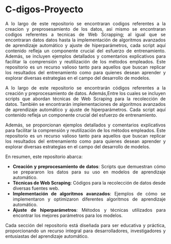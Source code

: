 # C-digos-Proyecto
<div style="text-align: justify;">


A lo largo de este repositorio se encontraran codigos referentes a la creacion y preprosesamiento de los datos, asi mismo se encontraran codigos referentes a tecnicas de Web Scrapping; al igual que se encontraran datos datos hasta la implementación de algoritmos avanzados de aprendizaje automático y ajuste de hiperparámetros, cada script aquí contenido refleja un componente crucial del esfuerzo de entrenamiento. Además, se incluyen ejemplos detallados y comentarios explicativos para facilitar la comprensión y reutilización de los métodos empleados. Este repositorio es un recurso valioso tanto para aquellos que buscan replicar los resultados del entrenamiento como para quienes desean aprender y explorar diversas estrategias en el campo del desarrollo de modelos.


A lo largo de este repositorio se encontrarán códigos referentes a la creación y preprocesamiento de datos. Además,Entre los cuales se incluyen scripts que abordan técnicas de Web Scraping para la recolección de datos. También se encontrarán implementaciones de algoritmos avanzados de aprendizaje automático y ajuste de hiperparámetros. Cada script aquí contenido refleja un componente crucial del esfuerzo de entrenamiento.

Además, se proporcionan ejemplos detallados y comentarios explicativos para facilitar la comprensión y reutilización de los métodos empleados. Este repositorio es un recurso valioso tanto para aquellos que buscan replicar los resultados del entrenamiento como para quienes desean aprender y explorar diversas estrategias en el campo del desarrollo de modelos.

En resumen, este repositorio abarca:
- **Creación y preprocesamiento de datos**: Scripts que demuestran cómo se prepararon los datos para su uso en modelos de aprendizaje automático.
- **Técnicas de Web Scraping**: Códigos para la recolección de datos desde diversas fuentes web.
- **Implementación de algoritmos avanzados**: Ejemplos de cómo se implementaron y optimizaron diferentes algoritmos de aprendizaje automático.
- **Ajuste de hiperparámetros**: Métodos y técnicas utilizados para encontrar los mejores parámetros para los modelos.

Cada sección del repositorio está diseñada para ser educativa y práctica, proporcionando un recurso integral para desarrolladores, investigadores y entusiastas del aprendizaje automático.
</div>

